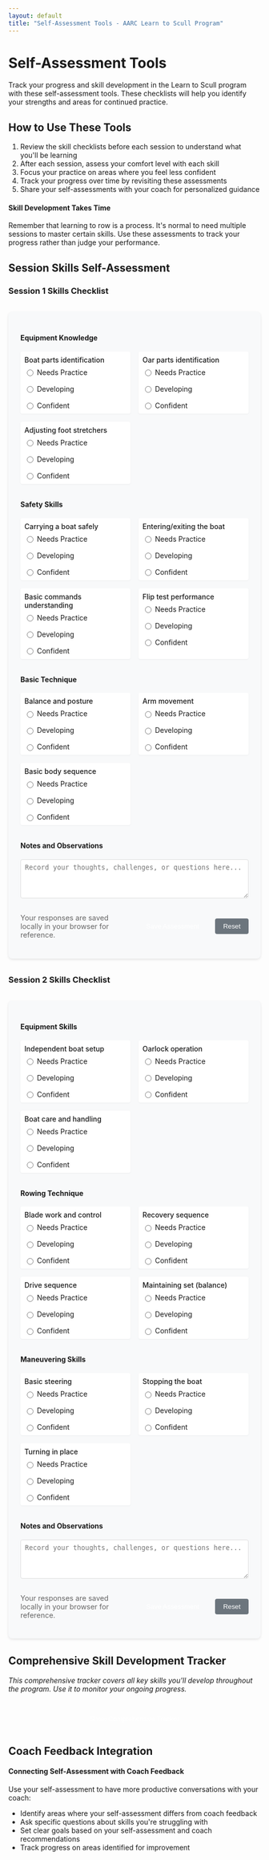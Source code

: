 ```yaml
---
layout: default
title: "Self-Assessment Tools - AARC Learn to Scull Program"
---
```


# Self-Assessment Tools

Track your progress and skill development in the Learn to Scull program with these self-assessment tools. These checklists will help you identify your strengths and areas for continued practice.

## How to Use These Tools

1. Review the skill checklists before each session to understand what you'll be learning
2. After each session, assess your comfort level with each skill
3. Focus your practice on areas where you feel less confident
4. Track your progress over time by revisiting these assessments
5. Share your self-assessments with your coach for personalized guidance

<div class="info-box tip">
  <h4>Skill Development Takes Time</h4>
  <p>Remember that learning to row is a process. It's normal to need multiple sessions to master certain skills. Use these assessments to track your progress rather than judge your performance.</p>
</div>

## Session Skills Self-Assessment

### Session 1 Skills Checklist

<div class="skill-checklist">
  <h4>Equipment Knowledge</h4>
  <div class="assessment-grid">
    <div class="skill-item">
      <div class="skill-name">Boat parts identification</div>
      <div class="skill-rating">
        <label><input type="radio" name="boat_parts" value="1"> Needs Practice</label>
        <label><input type="radio" name="boat_parts" value="2"> Developing</label>
        <label><input type="radio" name="boat_parts" value="3"> Confident</label>
      </div>
    </div>
    <div class="skill-item">
      <div class="skill-name">Oar parts identification</div>
      <div class="skill-rating">
        <label><input type="radio" name="oar_parts" value="1"> Needs Practice</label>
        <label><input type="radio" name="oar_parts" value="2"> Developing</label>
        <label><input type="radio" name="oar_parts" value="3"> Confident</label>
      </div>
    </div>
    <div class="skill-item">
      <div class="skill-name">Adjusting foot stretchers</div>
      <div class="skill-rating">
        <label><input type="radio" name="foot_stretchers" value="1"> Needs Practice</label>
        <label><input type="radio" name="foot_stretchers" value="2"> Developing</label>
        <label><input type="radio" name="foot_stretchers" value="3"> Confident</label>
      </div>
    </div>
  </div>

  <h4>Safety Skills</h4>
  <div class="assessment-grid">
    <div class="skill-item">
      <div class="skill-name">Carrying a boat safely</div>
      <div class="skill-rating">
        <label><input type="radio" name="carrying_boat" value="1"> Needs Practice</label>
        <label><input type="radio" name="carrying_boat" value="2"> Developing</label>
        <label><input type="radio" name="carrying_boat" value="3"> Confident</label>
      </div>
    </div>
    <div class="skill-item">
      <div class="skill-name">Entering/exiting the boat</div>
      <div class="skill-rating">
        <label><input type="radio" name="entering_exiting" value="1"> Needs Practice</label>
        <label><input type="radio" name="entering_exiting" value="2"> Developing</label>
        <label><input type="radio" name="entering_exiting" value="3"> Confident</label>
      </div>
    </div>
    <div class="skill-item">
      <div class="skill-name">Basic commands understanding</div>
      <div class="skill-rating">
        <label><input type="radio" name="basic_commands" value="1"> Needs Practice</label>
        <label><input type="radio" name="basic_commands" value="2"> Developing</label>
        <label><input type="radio" name="basic_commands" value="3"> Confident</label>
      </div>
    </div>
    <div class="skill-item">
      <div class="skill-name">Flip test performance</div>
      <div class="skill-rating">
        <label><input type="radio" name="flip_test" value="1"> Needs Practice</label>
        <label><input type="radio" name="flip_test" value="2"> Developing</label>
        <label><input type="radio" name="flip_test" value="3"> Confident</label>
      </div>
    </div>
  </div>

  <h4>Basic Technique</h4>
  <div class="assessment-grid">
    <div class="skill-item">
      <div class="skill-name">Balance and posture</div>
      <div class="skill-rating">
        <label><input type="radio" name="balance_posture" value="1"> Needs Practice</label>
        <label><input type="radio" name="balance_posture" value="2"> Developing</label>
        <label><input type="radio" name="balance_posture" value="3"> Confident</label>
      </div>
    </div>
    <div class="skill-item">
      <div class="skill-name">Arm movement</div>
      <div class="skill-rating">
        <label><input type="radio" name="arm_movement" value="1"> Needs Practice</label>
        <label><input type="radio" name="arm_movement" value="2"> Developing</label>
        <label><input type="radio" name="arm_movement" value="3"> Confident</label>
      </div>
    </div>
    <div class="skill-item">
      <div class="skill-name">Basic body sequence</div>
      <div class="skill-rating">
        <label><input type="radio" name="body_sequence" value="1"> Needs Practice</label>
        <label><input type="radio" name="body_sequence" value="2"> Developing</label>
        <label><input type="radio" name="body_sequence" value="3"> Confident</label>
      </div>
    </div>
  </div>
  
  <div class="notes-section">
    <h4>Notes and Observations</h4>
    <textarea rows="4" placeholder="Record your thoughts, challenges, or questions here..."></textarea>
  </div>
  
  <div class="save-section">
    <p class="save-note">Your responses are saved locally in your browser for reference.</p>
    <button id="save-session1" class="save-button">Save Assessment</button>
    <button id="reset-session1" class="reset-button">Reset</button>
  </div>
</div>

### Session 2 Skills Checklist

<div class="skill-checklist">
  <h4>Equipment Skills</h4>
  <div class="assessment-grid">
    <div class="skill-item">
      <div class="skill-name">Independent boat setup</div>
      <div class="skill-rating">
        <label><input type="radio" name="boat_setup" value="1"> Needs Practice</label>
        <label><input type="radio" name="boat_setup" value="2"> Developing</label>
        <label><input type="radio" name="boat_setup" value="3"> Confident</label>
      </div>
    </div>
    <div class="skill-item">
      <div class="skill-name">Oarlock operation</div>
      <div class="skill-rating">
        <label><input type="radio" name="oarlock_operation" value="1"> Needs Practice</label>
        <label><input type="radio" name="oarlock_operation" value="2"> Developing</label>
        <label><input type="radio" name="oarlock_operation" value="3"> Confident</label>
      </div>
    </div>
    <div class="skill-item">
      <div class="skill-name">Boat care and handling</div>
      <div class="skill-rating">
        <label><input type="radio" name="boat_care" value="1"> Needs Practice</label>
        <label><input type="radio" name="boat_care" value="2"> Developing</label>
        <label><input type="radio" name="boat_care" value="3"> Confident</label>
      </div>
    </div>
  </div>

  <h4>Rowing Technique</h4>
  <div class="assessment-grid">
    <div class="skill-item">
      <div class="skill-name">Blade work and control</div>
      <div class="skill-rating">
        <label><input type="radio" name="blade_work" value="1"> Needs Practice</label>
        <label><input type="radio" name="blade_work" value="2"> Developing</label>
        <label><input type="radio" name="blade_work" value="3"> Confident</label>
      </div>
    </div>
    <div class="skill-item">
      <div class="skill-name">Recovery sequence</div>
      <div class="skill-rating">
        <label><input type="radio" name="recovery_sequence" value="1"> Needs Practice</label>
        <label><input type="radio" name="recovery_sequence" value="2"> Developing</label>
        <label><input type="radio" name="recovery_sequence" value="3"> Confident</label>
      </div>
    </div>
    <div class="skill-item">
      <div class="skill-name">Drive sequence</div>
      <div class="skill-rating">
        <label><input type="radio" name="drive_sequence" value="1"> Needs Practice</label>
        <label><input type="radio" name="drive_sequence" value="2"> Developing</label>
        <label><input type="radio" name="drive_sequence" value="3"> Confident</label>
      </div>
    </div>
    <div class="skill-item">
      <div class="skill-name">Maintaining set (balance)</div>
      <div class="skill-rating">
        <label><input type="radio" name="maintaining_set" value="1"> Needs Practice</label>
        <label><input type="radio" name="maintaining_set" value="2"> Developing</label>
        <label><input type="radio" name="maintaining_set" value="3"> Confident</label>
      </div>
    </div>
  </div>

  <h4>Maneuvering Skills</h4>
  <div class="assessment-grid">
    <div class="skill-item">
      <div class="skill-name">Basic steering</div>
      <div class="skill-rating">
        <label><input type="radio" name="basic_steering" value="1"> Needs Practice</label>
        <label><input type="radio" name="basic_steering" value="2"> Developing</label>
        <label><input type="radio" name="basic_steering" value="3"> Confident</label>
      </div>
    </div>
    <div class="skill-item">
      <div class="skill-name">Stopping the boat</div>
      <div class="skill-rating">
        <label><input type="radio" name="stopping" value="1"> Needs Practice</label>
        <label><input type="radio" name="stopping" value="2"> Developing</label>
        <label><input type="radio" name="stopping" value="3"> Confident</label>
      </div>
    </div>
    <div class="skill-item">
      <div class="skill-name">Turning in place</div>
      <div class="skill-rating">
        <label><input type="radio" name="turning" value="1"> Needs Practice</label>
        <label><input type="radio" name="turning" value="2"> Developing</label>
        <label><input type="radio" name="turning" value="3"> Confident</label>
      </div>
    </div>
  </div>
  
  <div class="notes-section">
    <h4>Notes and Observations</h4>
    <textarea rows="4" placeholder="Record your thoughts, challenges, or questions here..."></textarea>
  </div>
  
  <div class="save-section">
    <p class="save-note">Your responses are saved locally in your browser for reference.</p>
    <button id="save-session2" class="save-button">Save Assessment</button>
    <button id="reset-session2" class="reset-button">Reset</button>
  </div>
</div>

## Comprehensive Skill Development Tracker

<p class="tracker-intro">This comprehensive tracker covers all key skills you'll develop throughout the program. Use it to monitor your ongoing progress.</p>

<div class="tracker-button">
  <button onclick="toggleTracker()" id="tracker-toggle">Show Comprehensive Tracker</button>
</div>

<div id="comprehensive-tracker" class="skill-checklist hidden">
  <!-- Content for the comprehensive tracker will be dynamically loaded -->
  <p>A more detailed tracker covering all four sessions will appear here.</p>
</div>

## Coach Feedback Integration

<div class="info-box tip">
  <h4>Connecting Self-Assessment with Coach Feedback</h4>
  <p>Use your self-assessment to have more productive conversations with your coach:</p>
  <ul>
    <li>Identify areas where your self-assessment differs from coach feedback</li>
    <li>Ask specific questions about skills you're struggling with</li>
    <li>Set clear goals based on your self-assessment and coach recommendations</li>
    <li>Track progress on areas identified for improvement</li>
  </ul>
</div>

<script>
// Simple script to handle saving assessment data locally
function saveAssessment(sessionId) {
  // This function would save the form data to local storage
  alert('Assessment saved! In a full implementation, this would store your progress locally.');
}

function resetAssessment(sessionId) {
  // This function would clear the form data
  if (confirm('Are you sure you want to reset this assessment? All your selections will be cleared.')) {
    const form = document.getElementById(sessionId);
    const inputs = form.querySelectorAll('input[type="radio"]');
    inputs.forEach(input => {
      input.checked = false;
    });
    const textareas = form.querySelectorAll('textarea');
    textareas.forEach(textarea => {
      textarea.value = '';
    });
    alert('Assessment reset!');
  }
}

function toggleTracker() {
  const tracker = document.getElementById('comprehensive-tracker');
  const button = document.getElementById('tracker-toggle');
  
  if (tracker.classList.contains('hidden')) {
    tracker.classList.remove('hidden');
    button.innerText = 'Hide Comprehensive Tracker';
    // Here you would load the comprehensive tracker content
    loadComprehensiveTracker();
  } else {
    tracker.classList.add('hidden');
    button.innerText = 'Show Comprehensive Tracker';
  }
}

function loadComprehensiveTracker() {
  // This function would load the comprehensive tracker content
  // For now, we'll just display a placeholder message
  document.getElementById('comprehensive-tracker').innerHTML = `
    <h3>Comprehensive Skill Tracker</h3>
    <p>This feature would display a comprehensive tracking tool covering all skills across the four sessions.</p>
    <p>In a fully implemented version, this would include:</p>
    <ul>
      <li>A complete list of all program skills organized by category</li>
      <li>Visual indicators of progress over time</li>
      <li>The ability to add notes for each skill area</li>
      <li>A printable report to share with coaches</li>
    </ul>
    <p class="placeholder-note">This feature is currently under development.</p>
  `;
}

// Add event listeners to save and reset buttons
document.getElementById('save-session1').addEventListener('click', () => saveAssessment('session1'));
document.getElementById('reset-session1').addEventListener('click', () => resetAssessment('session1'));
document.getElementById('save-session2').addEventListener('click', () => saveAssessment('session2'));
document.getElementById('reset-session2').addEventListener('click', () => resetAssessment('session2'));
</script>

<style>
.skill-checklist {
  background-color: #f8f9fa;
  border-radius: 8px;
  padding: 1.5rem;
  margin: 2rem 0;
  box-shadow: 0 2px 5px rgba(0,0,0,0.1);
}

.assessment-grid {
  display: grid;
  grid-template-columns: 1fr;
  gap: 1rem;
  margin: 1rem 0 2rem;
}

.skill-item {
  display: flex;
  flex-direction: column;
  gap: 0.5rem;
  padding: 0.5rem;
  background-color: #fff;
  border-radius: 4px;
  box-shadow: 0 1px 3px rgba(0,0,0,0.05);
}

.skill-name {
  font-weight: 500;
}

.skill-rating {
  display: flex;
  flex-wrap: wrap;
  gap: 1rem;
}

.skill-rating label {
  display: flex;
  align-items: center;
  gap: 0.25rem;
  cursor: pointer;
}

.notes-section {
  margin-top: 1.5rem;
}

.notes-section textarea {
  width: 100%;
  padding: 0.5rem;
  border: 1px solid #ddd;
  border-radius: 4px;
}

.save-section {
  margin-top: 1rem;
  display: flex;
  flex-wrap: wrap;
  gap: 1rem;
  align-items: center;
}

.save-note {
  flex: 1;
  font-size: 0.9rem;
  color: #666;
}

.save-button {
  background-color: var(--theme-color);
  color: white;
  border: none;
  padding: 0.5rem 1rem;
  border-radius: 4px;
  cursor: pointer;
  font-weight: 500;
}

.reset-button {
  background-color: #6c757d;
  color: white;
  border: none;
  padding: 0.5rem 1rem;
  border-radius: 4px;
  cursor: pointer;
  font-weight: 500;
}

.save-button:hover {
  background-color: var(--theme-color-dark);
}

.reset-button:hover {
  background-color: #5a6268;
}

.tracker-button {
  text-align: center;
  margin: 2rem 0;
}

.tracker-intro {
  margin: 1rem 0;
  font-style: italic;
}

#tracker-toggle {
  background-color: var(--theme-color);
  color: white;
  border: none;
  padding: 0.75rem 1.5rem;
  border-radius: 4px;
  cursor: pointer;
  font-weight: 500;
}

#tracker-toggle:hover {
  background-color: var(--theme-color-dark);
}

.hidden {
  display: none;
}

.placeholder-note {
  font-style: italic;
  color: #666;
  text-align: center;
  margin-top: 1rem;
}

@media (min-width: 768px) {
  .assessment-grid {
    grid-template-columns: 1fr 1fr;
  }
}

@media (min-width: 992px) {
  .assessment-grid {
    grid-template-columns: 1fr 1fr 1fr;
  }
}
</style>
